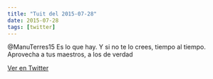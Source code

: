 ```yaml
---
title: "Tuit del 2015-07-28"
date: 2015-07-28
tags: [twitter]
---
```


@ManuTerres15 Es lo que hay. Y si no te lo crees, tiempo al tiempo. Aprovecha a tus maestros, a los de verdad



[Ver en Twitter](https://twitter.com/i/web/status/626032433218109440)
